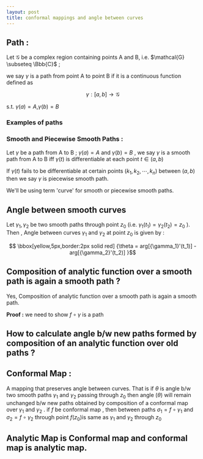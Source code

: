 ```yaml
---
layout: post
title: conformal mappings and angle between curves
---
```


## Path :

Let $\mathcal{G}$ be a complex region containing points A and B, i.e. $\mathcal{G} \subseteq \Bbb{C}$ ;

we say $\gamma$ is a path from point A to point B if it is a continuous function defined as

$$\gamma : [a,b] \to \mathcal{G}$$

s.t. $\gamma(a) = A$,$\gamma(b) = B$

### Examples of paths

### Smooth and Piecewise Smooth Paths :

Let $\gamma$ be a path from A to B ; $\gamma(a) =A$ and 
$\gamma(b) =B$ , we say $\gamma$ is a smooth path from A to B iff 
$\gamma(t)$ is differentiable at each point $t \in (a,b)$

If $\gamma(t)$ fails to be differentiable at certain points ($k_1,k_2, \cdots , k_n$) between $(a,b)$ then we say $\gamma$ is piecewise smooth path.

We'll be using term 'curve' for smooth or piecewise smooth paths.

## Angle between smooth curves

Let $\gamma_1,\gamma_2$ be two smooth paths through point $z_0$ (i.e. $\gamma_1 (t_1)= \gamma_2 (t_2) =z_0$ ).
Then , Angle between curves $\gamma_1$ and $\gamma_2$ at point $z_0$ is given by :

$$ \bbox[yellow,5px,border:2px solid red] {\theta = arg[{\gamma_1}'(t_1)] - arg[{\gamma_2}'(t_2)] }$$

## Composition of analytic function over a smooth path is again a smooth path ?

Yes, Composition of analytic function over a smooth path is again a smooth path.

<b>Proof :</b> 
we need to show $f\circ\gamma$ is a path

## How to calculate angle b/w new paths formed by composition of an analytic function over old paths ?



## Conformal Map :

A mapping that preserves angle between curves.
That is if $\theta$ is angle b/w two smooth paths $\gamma_1$ and $\gamma_2$ passing through $z_0$ then angle ($\theta$) will remain unchanged b/w new paths obtained by composition of a conformal map over $\gamma_1$ and $\gamma_2$ .
if $f$ be conformal map , then between paths $\sigma_1 = f\circ\gamma_1$ and $\sigma_2 = f \circ \gamma_2$ through point $f(z_0)$is same as $\gamma_1$ and $\gamma_2$ through $z_0$

## Analytic Map is Conformal map and conformal map is analytic map.